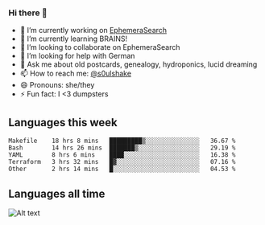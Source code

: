 ### Hi there 👋

<!--
**soulshake/soulshake** is a ✨ _special_ ✨ repository because its `README.md` (this file) appears on your GitHub profile.

Here are some ideas to get you started:

- 🔭 I’m currently working on ...
- 🌱 I’m currently learning ...
- 👯 I’m looking to collaborate on ...
- 🤔 I’m looking for help with ...
- 💬 Ask me about ...
- 📫 How to reach me: ...
- 😄 Pronouns: ...
- ⚡ Fun fact: ...
-->


- 🔭 I’m currently working on [EphemeraSearch](https://www.ephemerasearch.com/)
- 🌱 I’m currently learning BRAINS!
- 👯 I’m looking to collaborate on EphemeraSearch
- 🤔 I’m looking for help with German
- 💬 Ask me about old postcards, genealogy, hydroponics, lucid dreaming
- 📫 How to reach me: [@s0ulshake](https://twitter.com/soulshake)
- 😄 Pronouns: she/they
- ⚡ Fun fact: I <3 dumpsters

## Languages this week

<!--START_SECTION:waka-->
```text
Makefile    18 hrs 8 mins   █████████▒░░░░░░░░░░░░░░░   36.67 % 
Bash        14 hrs 26 mins  ███████▒░░░░░░░░░░░░░░░░░   29.19 % 
YAML        8 hrs 6 mins    ████░░░░░░░░░░░░░░░░░░░░░   16.38 % 
Terraform   3 hrs 32 mins   █▓░░░░░░░░░░░░░░░░░░░░░░░   07.16 % 
Other       2 hrs 14 mins   █░░░░░░░░░░░░░░░░░░░░░░░░   04.53 % 
```
<!--END_SECTION:waka-->

## Languages all time
![Alt text](https://wakatime.com/share/@aj/6aa10b67-a5e9-4fb1-acaf-8692f4385172.svg)
